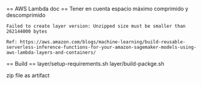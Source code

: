 == AWS Lambda doc ==
Tener en cuenta espacio máximo comprimido y descomprimido

    Failed to create layer version: Unzipped size must be smaller than 262144000 bytes

    Ref: https://aws.amazon.com/blogs/machine-learning/build-reusable-serverless-inference-functions-for-your-amazon-sagemaker-models-using-aws-lambda-layers-and-containers/

== Build ==
 layer/setup-requirements.sh
 layer/build-packge.sh

 zip file as artifact
